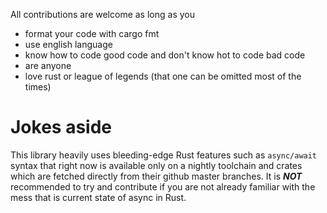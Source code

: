 All contributions are welcome as long as you 

* format your code with cargo fmt
* use english language
* know how to code good code and don't know hot to code bad code
* are anyone
* love rust or league of legends (that one can be omitted most of the times)

# Jokes aside
This library heavily uses bleeding-edge Rust features such as `async/await` syntax 
that right now is available only on a nightly toolchain and crates which are fetched directly from 
their github master branches. It is ***NOT*** recommended to try and contribute if you are not already familiar 
with the mess that is current state of async in Rust.
